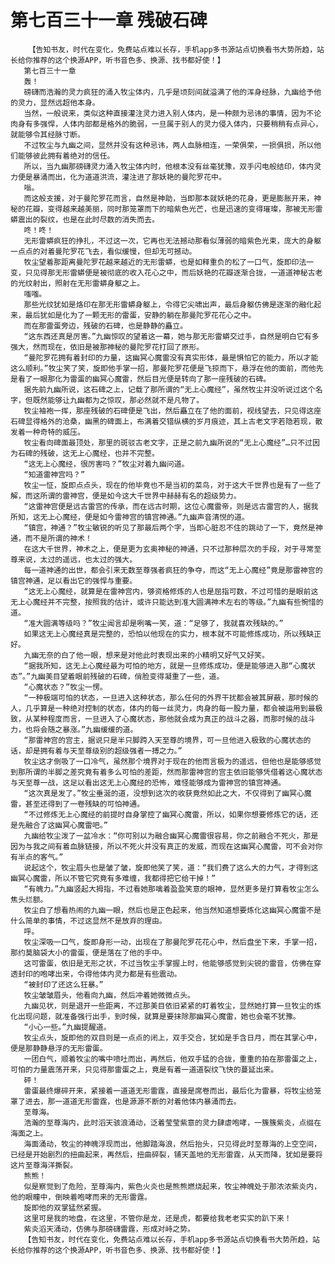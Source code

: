 # 第七百三十一章 残破石碑
        【告知书友，时代在变化，免费站点难以长存，手机app多书源站点切换看书大势所趋，站长给你推荐的这个换源APP，听书音色多、换源、找书都好使！】
       第七百三十一章
       轰！
       磅礴而浩瀚的灵力疯狂的涌入牧尘体内，几乎是顷刻间就溢满了他的浑身经脉，九幽给予他的灵力，显然远超他本身。
       当然，一般说来，类似这种直接灌注灵力进入别人体内，是一种颇为忌讳的事情，因为不论肉身有多强悍，人体内部都是格外的脆弱，一旦属于别人的灵力侵入体内，只要稍稍有点异心，就能够令其经脉寸断。
       不过牧尘与九幽之间，显然并没有这种忌讳，两人血脉相连，一荣俱荣，一损俱损，所以他们能够彼此拥有着绝对的信任。
       所以，当九幽那磅礴灵力涌入牧尘体内时，他根本没有丝毫犹豫，双手闪电般结印，体内灵力便是暴涌而出，化为道道洪流，灌注进了那妖艳的曼陀罗花中。
       嗡。
       而这般支援，对于曼陀罗花而言，自然是神助，当即那本就妖艳的花身，更是膨胀开来，神秘的花瓣，变得越来越美丽，同时那笼罩而下的暗紫色光芒，也是迅速的变得璀璨，那被无形雷蟒震出的裂纹，也是在此时尽数的消失而去。
       咚！咚！
       无形雷蟒疯狂的挣扎，不过这一次，它再也无法撼动那看似薄弱的暗紫色光束，庞大的身躯一点点的对着曼陀罗花飞去，看似缓慢，但却无可撼动。
       牧尘望着那距离曼陀罗花越来越近的无形雷蟒，也是如释重负的松了一口气，旋即印法一变，只见得那无形雷蟒便是被彻底的收入花心之中，而后妖艳的花瓣逐渐合拢，一道道神秘古老的光纹射出，照射在无形雷蟒身躯之上。
       嗤嗤。
       那些光纹犹如是烙印在那无形雷蟒身躯上，令得它尖啸出声，最后身躯仿佛是逐渐的融化起来，最后犹如是化为了一颗无形的雷蛋，安静的躺在那曼陀罗花花心之中。
       而在那雷蛋旁边，残破的石碑，也是静静的矗立。
       “这东西还真是厉害。”九幽惊叹的望着这一幕，她与那无形雷蟒交过手，自然是明白它有多强大，然而现在，依旧是被那神秘的曼陀罗花打回了原形。
       “曼陀罗花拥有着封印的力量，这幽冥心魔雷没有真实形体，最是惧怕它的能力，所以才能这么顺利。”牧尘笑了笑，旋即他手掌一招，那曼陀罗花便是飞掠而下，悬浮在他的面前，而他先是看了一眼那化为雷蛋的幽冥心魔雷，然后目光便是转向了那一座残破的石碑。
       据先前九幽所说，这石碑之上，记载了那所谓的“无上心魔经”，虽然牧尘并没听说过这个名字，但既然能够让九幽都为之惊叹，那必然就不是凡物了。
       牧尘袖袍一挥，那座残破的石碑便是飞出，然后矗立在了他的面前，视线望去，只见得这座石碑显得格外的沧桑，幽黑的碑面上，布满着交错纵横的岁月痕迹，其上古老文字若隐若现，散发着一种奇特的威压。
       牧尘看向碑面最顶处，那里的斑驳古老文字，正是之前九幽所说的“无上心魔经”…只不过因为石碑的残破，这无上心魔经，也并不完整。
       “这无上心魔经，很厉害吗？”牧尘对着九幽问道。
       “知道雷神宫吗？”
       牧尘一怔，旋即点点头，现在的他毕竟也不是当初的菜鸟，对于这大千世界也是有了一些了解，而这所谓的雷神宫，便是如今这大千世界中赫赫有名的超级势力。
       “这雷神宫便是远古雷宫的传承，而在远古时期，这位心魔雷帝，则是远古雷宫的人，据我所知，这无上心魔经，便是如今雷神宫的镇宫神通。”九幽声音清悦的道。
       “镇宫，神通？”牧尘敏锐的听见了那最后两个字，当即心脏忍不住的跳动了一下，竟然是神通，而不是所谓的神术！
       在这大千世界，神术之上，便是更为玄奥神秘的神通，只不过那种层次的手段，对于寻常至尊来说，太过的遥远，也太过的强大。
       每一道神通的出世，都会引来无数至尊强者疯狂的争夺，而这“无上心魔经”竟是那雷神宫的镇宫神通，足以看出它的强悍与重要。
       “这无上心魔经，就算是在雷神宫内，够资格修炼的人也是屈指可数，不过可惜的是眼前这无上心魔经并不完整，按照我的估计，或许只能达到准大圆满神术左右的等级。”九幽有些惋惜的道。
       “准大圆满等级吗？”牧尘闻言却是咧嘴一笑，道：“足够了，我就喜欢残缺的。”
       如果这无上心魔经真是完整的，恐怕以他现在的实力，根本就不可能修炼成功，所以残缺正好。
       九幽无奈的白了他一眼，想来是对他此时表现出来的小精明又好气又好笑。
       “据我所知，这无上心魔经最为可怕的地方，就是一旦修炼成功，便是能够进入那“心魔状态”。”九幽美目望着眼前残破的石碑，俏脸变得凝重了一些，道。
       “心魔状态？”牧尘一愣。
       “一种极端可怕的状态，一旦进入这种状态，那么任何的外界干扰都会被其屏蔽，那时候的人，几乎算是一种绝对控制的状态，体内的每一丝灵力，肉身的每一股力量，都会被运用到最极致，从某种程度而言，一旦进入了心魔状态，那他就会成为真正的战斗之器，而那时候的战斗力，也将会随之暴涨。”九幽缓缓的道。
       “那雷神宫的宫主，据说只是半只脚跨入天至尊的境界，可一旦他进入极致的心魔状态的话，却是拥有着与天至尊级别的超级强者一搏之力。”
       牧尘这才倒吸了一口冷气，虽然那个境界对于现在的他而言极为的遥远，但他也是能够感觉到那所谓的半脚之差究竟有着多么可怕的差距，然而那雷神宫的宫主依旧能够凭借着这心魔状态与天至尊一战，这足以看出这无上心魔经的恐怖，难怪能够成为雷神宫的镇宫神通。
       “这次真是发了。”牧尘垂涎的道，没想到这次的收获竟然如此之大，不仅得到了幽冥心魔雷，甚至还得到了一卷残缺的可怕神通。
       “不过修炼无上心魔经的前提时自身掌控了幽冥心魔雷，所以，如果你想要修炼它的话，还是先融合了这幽冥心魔雷吧。”
       九幽给牧尘泼了一盆冷水：“你可别以为融合幽冥心魔雷很容易，你之前融合不死火，那是因为与我之间有着血脉链接，所以不死火并没有真正的发威，而现在这幽冥心魔雷，可不会对你有半点的客气。”
       说起这个，牧尘眉头也是皱了皱，旋即他笑了笑，道：“我们费了这么大的力气，才得到这幽冥心魔雷，所以不管它究竟有多难缠，我都得把它给干掉！”
       “有魄力。”九幽竖起大拇指，不过看她那噙着盈盈笑意的眼神，显然更多是打算看牧尘怎么焦头烂额。
       牧尘白了想看热闹的九幽一眼，然后也是正色起来，他当然知道想要炼化这幽冥心魔雷不是什么简单的事情，不过这显然不是放弃的理由。
       呼。
       牧尘深吸一口气，旋即身形一动，出现在了那曼陀罗花花心中，然后盘坐下来，手掌一招，那约莫脑袋大小的雷蛋，便是落在了他的手中。
       这可雷蛋，依旧是无形之状，不过当牧尘手掌握上时，他能够感觉到尖锐的雷音，仿佛在穿透封印的咆哮出来，令得他体内灵力都是有些震动。
       “被封印了还这么狂暴。”
       牧尘皱皱眉头，他看向九幽，然后冲着她微微点头。
       九幽见状，则是退开一些距离，不过那美目依旧紧紧的盯着牧尘，显然她打算一旦牧尘的炼化出现问题，就准备强行出手，到时候，就算是要抹除那幽冥心魔雷，她也会毫不犹豫。
       “小心一些。”九幽提醒道。
       牧尘点头，旋即他的双目则是一点点的闭上，双手交合，犹如是手含日月，而在其掌心中，便是那静静悬浮的无形雷蛋。
       一团白气，顺着牧尘的嘴中喷吐而出，再然后，他双手猛的合拢，重重的拍在那雷蛋之上，可怕的力量震荡开来，只见得那雷蛋之上，竟是有着一道道裂纹飞快的蔓延出来。
       砰！
       雷蛋最终爆碎开来，紧接着一道道无形雷霆，直接是席卷而出，最后化为雷暴，将牧尘给笼罩了进去，那一道道无形雷霆，也是源源不断的对着他体内暴涌而去。
       至尊海。
       浩瀚的至尊海内，此时滔天骇浪涌动，泛着莹莹紫意的灵力肆虐咆哮，一簇簇紫炎，点缀在海面之上。
       海面涌动，牧尘的神魄浮现而出，他脚踏海浪，然后抬头，只见得此时至尊海的上空空间，已经是开始剧烈的扭曲起来，再然后，扭曲碎裂，铺天盖地的无形雷霆，从天而降，犹如是要将这片至尊海洋撕裂。
       熊熊！
       似是察觉到了危险，至尊海内，紫色火炎也是熊熊燃烧起来，牧尘神魄处于那浓浓紫炎内，他的眼瞳中，倒映着咆哮而来的无形雷霆。
       旋即他的双掌猛然紧握。
       这里可是我的地盘，在这里，不管你是龙，还是虎，都要给我老老实实的趴下来！
       紫炎滔天涌动，仿佛与那磅礴雷霆，形成对峙之势。
       【告知书友，时代在变化，免费站点难以长存，手机app多书源站点切换看书大势所趋，站长给你推荐的这个换源APP，听书音色多、换源、找书都好使！】
